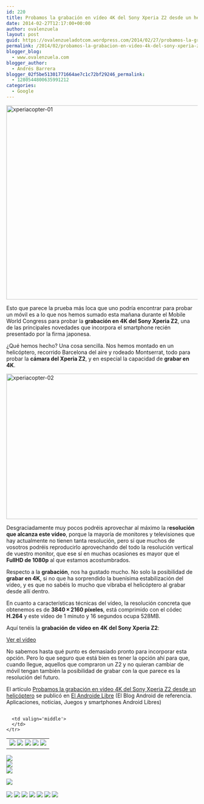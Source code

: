 ```yaml
---
id: 220
title: Probamos la grabación en vídeo 4K del Sony Xperia Z2 desde un helicóptero
date: 2014-02-27T12:17:00+00:00
author: ovalenzuela
layout: post
guid: https://ovalenzueladotcom.wordpress.com/2014/02/27/probamos-la-grabacion-en-video-4k-del-sony-xperia-z2-desde-un-helicoptero
permalink: /2014/02/probamos-la-grabacion-en-video-4k-del-sony-xperia-z2-desde-un-helicoptero.html
blogger_blog:
  - www.ovalenzuela.com
blogger_author:
  - Andrés Barrera
blogger_02f5be51301771664ae7c1c72bf29246_permalink:
  - 1280544800635991212
categories:
  - Google
---
```

[<img class="aligncenter size-large wp-image-129185" alt="xperiacopter-01" src="http://www.elandroidelibre.com/wp-content/uploads/2014/02/xperiacopter-01-680x510.jpg" width="680" height="510" />](http://www.elandroidelibre.com/wp-content/uploads/2014/02/xperiacopter-01.jpg)

Esto que parece la prueba más loca que uno podría encontrar para probar un móvil es a lo que nos hemos sumado esta mañana durante el Mobile World Congress para probar la **grabación en 4K del Sony Xperia Z2**, una de las principales novedades que incorpora el smartphone recién presentado por la firma japonesa.

¿Qué hemos hecho? Una cosa sencilla. Nos hemos montado en un helicóptero, recorrido Barcelona del aire y rodeado Montserrat, todo para probar la **cámara del Xperia Z2**, y en especial la capacidad de **grabar en 4K**.

[<img class="aligncenter size-large wp-image-129186" alt="xperiacopter-02" src="http://www.elandroidelibre.com/wp-content/uploads/2014/02/xperiacopter-02-680x382.jpg" width="680" height="382" />](http://www.elandroidelibre.com/wp-content/uploads/2014/02/xperiacopter-02.jpg)

Desgraciadamente muy pocos podréis aprovechar al máximo la r**esolución que alcanza este vídeo**, porque la mayoría de monitores y televisiones que hay actualmente no tienen tanta resolución, pero sí que muchos de vosotros podréis reproducirlo aprovechando del todo la resolución vertical de vuestro monitor, que ese sí en muchas ocasiones es mayor que el **FullHD de 1080p** al que estamos acostumbrados.

Respecto a la **grabación**, nos ha gustado mucho. No solo la posibilidad de **grabar en 4K**, si no que ha sorprendido la buenísima estabilización del vídeo, y es que no sabéis lo mucho que vibraba el helicóptero al grabar desde allí dentro.

En cuanto a características técnicas del vídeo, la resolución concreta que obtenemos es de **3840 × 2160 píxeles**, está comprimido con el códec **H.264** y este vídeo de 1 minuto y 16 segundos ocupa 528MB.

Aquí tenéis la **grabación de vídeo en 4K del Sony Xperia Z2**:

[Ver el vídeo](http://www.elandroidelibre.com/2014/02/probamos-la-grabacion-en-video-4k-del-sony-xperia-z2-desde-un-helicoptero.html)

No sabemos hasta qué punto es demasiado pronto para incorporar esta opción. Pero lo que seguro que está bien es tener la opción ahí para que, cuando llegue, aquellos que compraron un Z2 y no quieran cambiar de móvil tengan también la posibilidad de grabar con la que parece es la resolución del futuro.

El artículo [Probamos la grabación en vídeo 4K del Sony Xperia Z2 desde un helicóptero](http://www.elandroidelibre.com/2014/02/probamos-la-grabacion-en-video-4k-del-sony-xperia-z2-desde-un-helicoptero.html) se publicó en [El Androide Libre](http://www.elandroidelibre.com) (El Blog Android de referencia. Aplicaciones, noticias, Juegos y smartphones Android Libres)


<img width="1" height="1" src="http://rss.feedsportal.com/c/34005/f/617036/s/379b78b0/sc/15/mf.gif" border="0" /> 

<div>
  <table border='0'>
    <tr>
      <td valign='middle'>
        <a href="http://share.feedsportal.com/share/twitter/?u=http%3A%2F%2Fwww.elandroidelibre.com%2F2014%2F02%2Fprobamos-la-grabacion-en-video-4k-del-sony-xperia-z2-desde-un-helicoptero.html&t=Probamos+la+grabaci%C3%B3n+en+v%C3%ADdeo+4K+del+Sony+Xperia+Z2+desde+un+helic%C3%B3ptero" target="_blank"><img src="http://res3.feedsportal.com/social/twitter.png" border="0" /></a> <a href="http://share.feedsportal.com/share/facebook/?u=http%3A%2F%2Fwww.elandroidelibre.com%2F2014%2F02%2Fprobamos-la-grabacion-en-video-4k-del-sony-xperia-z2-desde-un-helicoptero.html&t=Probamos+la+grabaci%C3%B3n+en+v%C3%ADdeo+4K+del+Sony+Xperia+Z2+desde+un+helic%C3%B3ptero" target="_blank"><img src="http://res3.feedsportal.com/social/facebook.png" border="0" /></a> <a href="http://share.feedsportal.com/share/linkedin/?u=http%3A%2F%2Fwww.elandroidelibre.com%2F2014%2F02%2Fprobamos-la-grabacion-en-video-4k-del-sony-xperia-z2-desde-un-helicoptero.html&t=Probamos+la+grabaci%C3%B3n+en+v%C3%ADdeo+4K+del+Sony+Xperia+Z2+desde+un+helic%C3%B3ptero" target="_blank"><img src="http://res3.feedsportal.com/social/linkedin.png" border="0" /></a> <a href="http://share.feedsportal.com/share/gplus/?u=http%3A%2F%2Fwww.elandroidelibre.com%2F2014%2F02%2Fprobamos-la-grabacion-en-video-4k-del-sony-xperia-z2-desde-un-helicoptero.html&t=Probamos+la+grabaci%C3%B3n+en+v%C3%ADdeo+4K+del+Sony+Xperia+Z2+desde+un+helic%C3%B3ptero" target="_blank"><img src="http://res3.feedsportal.com/social/googleplus.png" border="0" /></a> <a href="http://share.feedsportal.com/share/email/?u=http%3A%2F%2Fwww.elandroidelibre.com%2F2014%2F02%2Fprobamos-la-grabacion-en-video-4k-del-sony-xperia-z2-desde-un-helicoptero.html&t=Probamos+la+grabaci%C3%B3n+en+v%C3%ADdeo+4K+del+Sony+Xperia+Z2+desde+un+helic%C3%B3ptero" target="_blank"><img src="http://res3.feedsportal.com/social/email.png" border="0" /></a>
      </td>
      
      <td valign='middle'>
      </td>
    </tr>
  </table>
</div>

[<img src="http://da.feedsportal.com/r/186531048223/u/49/f/617036/c/34005/s/379b78b0/sc/15/rc/1/rc.img" border="0" />](http://da.feedsportal.com/r/186531048223/u/49/f/617036/c/34005/s/379b78b0/sc/15/rc/1/rc.htm)  
[<img src="http://da.feedsportal.com/r/186531048223/u/49/f/617036/c/34005/s/379b78b0/sc/15/rc/2/rc.img" border="0" />](http://da.feedsportal.com/r/186531048223/u/49/f/617036/c/34005/s/379b78b0/sc/15/rc/2/rc.htm)  
[<img src="http://da.feedsportal.com/r/186531048223/u/49/f/617036/c/34005/s/379b78b0/sc/15/rc/3/rc.img" border="0" />](http://da.feedsportal.com/r/186531048223/u/49/f/617036/c/34005/s/379b78b0/sc/15/rc/3/rc.htm)

[<img src="http://da.feedsportal.com/r/186531048223/u/49/f/617036/c/34005/s/379b78b0/a2.img" border="0" />](http://da.feedsportal.com/r/186531048223/u/49/f/617036/c/34005/s/379b78b0/a2.htm)
<img width="1" height="1" src="http://pi.feedsportal.com/r/186531048223/u/49/f/617036/c/34005/s/379b78b0/a2t.img" border="0" /> 

<div>
  <a href="http://feeds.feedburner.com/~ff/elandroidelibre?a=JlqeiSWdrnQ:KTTpY3Iak6Q:ecdYMiMMAMM"><img src="http://feeds.feedburner.com/~ff/elandroidelibre?d=ecdYMiMMAMM" border="0" /></a> <a href="http://feeds.feedburner.com/~ff/elandroidelibre?a=JlqeiSWdrnQ:KTTpY3Iak6Q:V_sGLiPBpWU"><img src="http://feeds.feedburner.com/~ff/elandroidelibre?i=JlqeiSWdrnQ:KTTpY3Iak6Q:V_sGLiPBpWU" border="0" /></a> <a href="http://feeds.feedburner.com/~ff/elandroidelibre?a=JlqeiSWdrnQ:KTTpY3Iak6Q:7Q72WNTAKBA"><img src="http://feeds.feedburner.com/~ff/elandroidelibre?d=7Q72WNTAKBA" border="0" /></a> <a href="http://feeds.feedburner.com/~ff/elandroidelibre?a=JlqeiSWdrnQ:KTTpY3Iak6Q:dnMXMwOfBR0"><img src="http://feeds.feedburner.com/~ff/elandroidelibre?d=dnMXMwOfBR0" border="0" /></a> <a href="http://feeds.feedburner.com/~ff/elandroidelibre?a=JlqeiSWdrnQ:KTTpY3Iak6Q:yIl2AUoC8zA"><img src="http://feeds.feedburner.com/~ff/elandroidelibre?d=yIl2AUoC8zA" border="0" /></a> <a href="http://feeds.feedburner.com/~ff/elandroidelibre?a=JlqeiSWdrnQ:KTTpY3Iak6Q:qj6IDK7rITs"><img src="http://feeds.feedburner.com/~ff/elandroidelibre?d=qj6IDK7rITs" border="0" /></a> <a href="http://feeds.feedburner.com/~ff/elandroidelibre?a=JlqeiSWdrnQ:KTTpY3Iak6Q:I9og5sOYxJI"><img src="http://feeds.feedburner.com/~ff/elandroidelibre?d=I9og5sOYxJI" border="0" /></a>
</div>

<img src="http://feeds.feedburner.com/~r/elandroidelibre/~4/JlqeiSWdrnQ" height="1" width="1" />